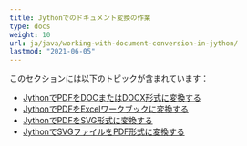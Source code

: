 ```yaml
---
title: Jythonでのドキュメント変換の作業
type: docs
weight: 10
url: ja/java/working-with-document-conversion-in-jython/
lastmod: "2021-06-05"
---
```


このセクションには以下のトピックが含まれています：

- [JythonでPDFをDOCまたはDOCX形式に変換する](/pdf/java/convert-pdf-to-doc-or-docx-format-in-jython/)
- [JythonでPDFをExcelワークブックに変換する](/pdf/java/convert-pdf-to-excel-workbook-in-jython)
- [JythonでPDFをSVG形式に変換する](/pdf/java/convert-pdf-to-svg-format-in-jython/)
- [JythonでSVGファイルをPDF形式に変換する](/pdf/java/convert-svg-file-to-pdf-format-in-jython/)